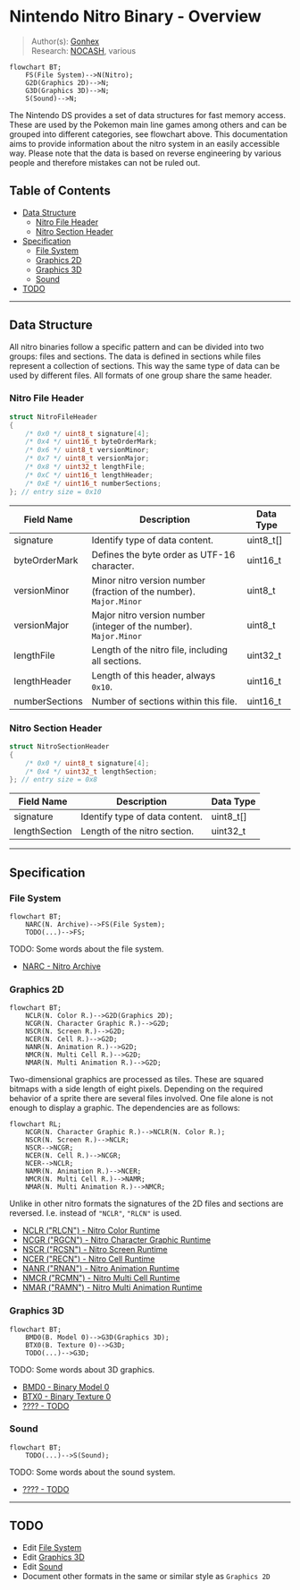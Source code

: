 # Nintendo Nitro Binary - Overview
> Author(s): [Gonhex](https://github.com/Gonhex) <br />
> Research: [NOCASH](https://problemkaputt.de), various

```mermaid
flowchart BT;
    FS(File System)-->N(Nitro);
    G2D(Graphics 2D)-->N;
    G3D(Graphics 3D)-->N;
    S(Sound)-->N;
```
The Nintendo DS provides a set of data structures for fast memory access. These are used by the Pokemon main line games among others and can be grouped into different categories, see flowchart above. This documentation aims to provide information about the nitro system in an easily accessible way. Please note that the data is based on reverse engineering by various people and therefore mistakes can not be ruled out.

## Table of Contents
* [Data Structure](#data-structure)
  * [Nitro File Header](#nitro-file-header)
  * [Nitro Section Header](#nitro-section-header)
* [Specification](#specification)
  * [File System](#file-system)
  * [Graphics 2D](#graphics-2d)
  * [Graphics 3D](#graphics-3d)
  * [Sound](#sound)
* [TODO](#todo)
---

## Data Structure
All nitro binaries follow a specific pattern and can be divided into two groups: files and sections. The data is defined in sections while files represent a collection of sections. This way the same type of data can be used by different files. All formats of one group share the same header.

### Nitro File Header
```c
struct NitroFileHeader
{
    /* 0x0 */ uint8_t signature[4];
    /* 0x4 */ uint16_t byteOrderMark;
    /* 0x6 */ uint8_t versionMinor;
    /* 0x7 */ uint8_t versionMajor;
    /* 0x8 */ uint32_t lengthFile;
    /* 0xC */ uint16_t lengthHeader;
    /* 0xE */ uint16_t numberSections;
}; // entry size = 0x10
```
| Field Name     | Description                                                                             | Data Type |
|----------------|-----------------------------------------------------------------------------------------|-----------|
| signature      | Identify type of data content.                                                          | uint8_t[] |
| byteOrderMark  | Defines the byte order as UTF-16 character.                                             | uint16_t  |
| versionMinor   | Minor nitro version number (fraction of the number). `Major.Minor`                      | uint8_t   |
| versionMajor   | Major nitro version number (integer of the number). `Major.Minor`                       | uint8_t   |
| lengthFile     | Length of the nitro file, including all sections.                                       | uint32_t  |
| lengthHeader   | Length of this header, always `0x10`.                                                   | uint16_t  |
| numberSections | Number of sections within this file.                                                    | uint16_t  |

### Nitro Section Header
```c
struct NitroSectionHeader
{
    /* 0x0 */ uint8_t signature[4];
    /* 0x4 */ uint32_t lengthSection;
}; // entry size = 0x8
```
| Field Name     | Description                                                                             | Data Type |
|----------------|-----------------------------------------------------------------------------------------|-----------|
| signature      | Identify type of data content.                                                          | uint8_t[] |
| lengthSection  | Length of the nitro section.                                                            | uint32_t  |

---
## Specification

### File System
```mermaid
flowchart BT;
    NARC(N. Archive)-->FS(File System);
    TODO(...)-->FS;
```
TODO: Some words about the file system.
* [NARC - Nitro Archive](file_system/file_narc.md)

### Graphics 2D
```mermaid
flowchart BT;
    NCLR(N. Color R.)-->G2D(Graphics 2D);
    NCGR(N. Character Graphic R.)-->G2D;
    NSCR(N. Screen R.)-->G2D;
    NCER(N. Cell R.)-->G2D;
    NANR(N. Animation R.)-->G2D;
    NMCR(N. Multi Cell R.)-->G2D;
    NMAR(N. Multi Animation R.)-->G2D;
```
Two-dimensional graphics are processed as tiles. These are squared bitmaps with a side length of eight pixels. Depending on the required behavior of a sprite there are several files involved. One file alone is not enough to display a graphic. The dependencies are as follows:
```mermaid
flowchart RL;
    NCGR(N. Character Graphic R.)-->NCLR(N. Color R.);
    NSCR(N. Screen R.)-->NCLR;
    NSCR-->NCGR;
    NCER(N. Cell R.)-->NCGR;
    NCER-->NCLR;
    NAMR(N. Animation R.)-->NCER;
    NMCR(N. Multi Cell R.)-->NAMR;
    NMAR(N. Multi Animation R.)-->NMCR;
```
Unlike in other nitro formats the signatures of the 2D files and sections are reversed. I.e. instead of `"NCLR"`, `"RLCN"` is used.
* [NCLR ("RLCN") - Nitro Color Runtime](graphics_2d/file_nclr.md)
* [NCGR ("RGCN") - Nitro Character Graphic Runtime](graphics_2d/file_ncgr.md)
* [NSCR ("RCSN") - Nitro Screen Runtime](graphics_2d/file_nscr.md)
* [NCER ("RECN") - Nitro Cell Runtime](graphics_2d/file_ncer.md)
* [NANR ("RNAN") - Nitro Animation Runtime](graphics_2d/file_nanr.md)
* [NMCR ("RCMN") - Nitro Multi Cell Runtime](graphics_2d/file_nmcr.md)
* [NMAR ("RAMN") - Nitro Multi Animation Runtime](graphics_2d/file_nmar.md)

### Graphics 3D
```mermaid
flowchart BT;
    BMD0(B. Model 0)-->G3D(Graphics 3D);
    BTX0(B. Texture 0)-->G3D;
    TODO(...)-->G3D;
```
TODO: Some words about 3D graphics.
* [BMD0 - Binary Model 0](graphics_3d/file_bmd0.md)
* [BTX0 - Binary Texture 0](graphics_3d/file_btx0.md)
* [???? - TODO](graphics_3d/file_.md)

### Sound
```mermaid
flowchart BT;
    TODO(...)-->S(Sound);
```
TODO: Some words about the sound system.
* [???? - TODO](sound/file_.md)

---
## TODO
* Edit [File System](#file-system)
* Edit [Graphics 3D](#graphics-3d)
* Edit [Sound](#sound)
* Document other formats in the same or similar style as `Graphics 2D`
